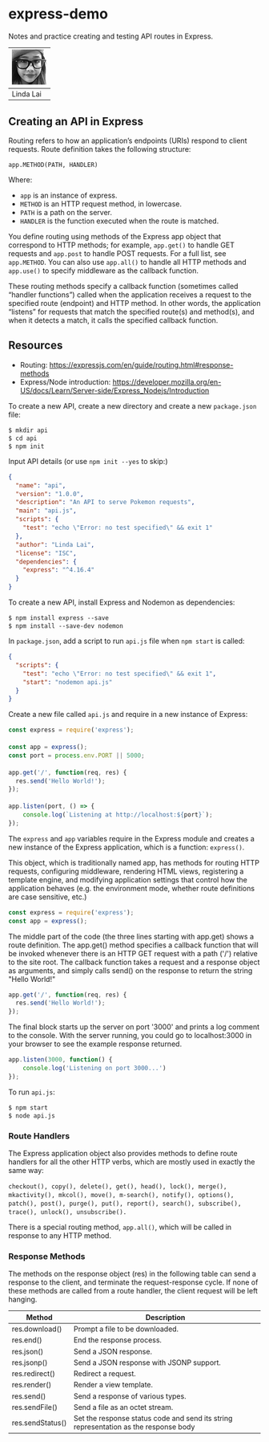 # express-demo
Notes and practice creating and testing API routes in Express.

|[![Linda Lai](assets/contributors-linda-lai-70x70.jpg)](https://github.com/linda-lai) |
|-----------|
| Linda Lai |

## Creating an API in Express
Routing refers to how an application’s endpoints (URIs) respond to client requests. Route definition takes the following structure:

```
app.METHOD(PATH, HANDLER)
```

Where:
* `app` is an instance of express.
* `METHOD` is an HTTP request method, in lowercase.
* `PATH` is a path on the server.
* `HANDLER` is the function executed when the route is matched.

You define routing using methods of the Express app object that correspond to HTTP methods; for example, `app.get()` to handle GET requests and `app.post` to handle POST requests. For a full list, see `app.METHOD`. You can also use `app.all()` to handle all HTTP methods and `app.use()` to specify middleware as the callback function.

These routing methods specify a callback function (sometimes called “handler functions”) called when the application receives a request to the specified route (endpoint) and HTTP method. In other words, the application “listens” for requests that match the specified route(s) and method(s), and when it detects a match, it calls the specified callback function.

## Resources
* Routing: https://expressjs.com/en/guide/routing.html#response-methods
*  Express/Node introduction: https://developer.mozilla.org/en-US/docs/Learn/Server-side/Express_Nodejs/Introduction

To create a new API, create a new directory and create a new `package.json` file:
```
$ mkdir api
$ cd api
$ npm init
```

Input API details (or use `npm init --yes` to skip:)
```json
{
  "name": "api",
  "version": "1.0.0",
  "description": "An API to serve Pokemon requests",
  "main": "api.js",
  "scripts": {
    "test": "echo \"Error: no test specified\" && exit 1"
  },
  "author": "Linda Lai",
  "license": "ISC",
  "dependencies": {
    "express": "^4.16.4"
  }
}
```

To create a new API, install Express and Nodemon as dependencies:
```
$ npm install express --save
$ npm install --save-dev nodemon
```

In `package.json`, add a script to run `api.js` file when `npm start` is called:

```json
{
  "scripts": {
    "test": "echo \"Error: no test specified\" && exit 1",
    "start": "nodemon api.js"
  }
}
```

Create a new file called `api.js` and require in a new instance of Express:

```js
const express = require('express');

const app = express();
const port = process.env.PORT || 5000;

app.get('/', function(req, res) {
  res.send('Hello World!');
});

app.listen(port, () => {
    console.log(`Listening at http://localhost:${port}`);
});
```

The `express` and `app` variables require in the Express module and creates a new instance of the Express application, which is a function: `express()`. 

This object, which is traditionally named app, has methods for routing HTTP requests, configuring middleware, rendering HTML views, registering a template engine, and modifying application settings that control how the application behaves (e.g. the environment mode, whether route definitions are case sensitive, etc.)

```js
const express = require('express');
const app = express();
```

The middle part of the code (the three lines starting with app.get) shows a route definition. The app.get() method specifies a callback function that will be invoked whenever there is an HTTP GET request with a path ('/') relative to the site root. The callback function takes a request and a response object as arguments, and simply calls send() on the response to return the string "Hello World!"

```js
app.get('/', function(req, res) {
  res.send('Hello World!');
});
```

The final block starts up the server on port '3000' and prints a log comment to the console. With the server running, you could go to localhost:3000 in your browser to see the example response returned.

```js
app.listen(3000, function() {
    console.log('Listening on port 3000...')
});
```

To run `api.js`:
```
$ npm start
$ node api.js
```

### Route Handlers
The Express application object also provides methods to define route handlers for all the other HTTP verbs, which are mostly used in exactly the same way:

```checkout(), copy(), delete(), get(), head(), lock(), merge(), mkactivity(), mkcol(), move(), m-search(), notify(), options(), patch(), post(), purge(), put(), report(), search(), subscribe(), trace(), unlock(), unsubscribe().```

There is a special routing method, `app.all()`, which will be called in response to any HTTP method. 

### Response Methods

The methods on the response object (res) in the following table can send a response to the client, and terminate the request-response cycle. If none of these methods are called from a route handler, the client request will be left hanging.

Method 	            | Description
--------------------|------------------------------------------
res.download()      | Prompt a file to be downloaded.
res.end() 	        | End the response process.
res.json() 	        | Send a JSON response.
res.jsonp() 	    | Send a JSON response with JSONP support.
res.redirect() 	    | Redirect a request.
res.render() 	    | Render a view template.
res.send() 	        | Send a response of various types.
res.sendFile() 	    | Send a file as an octet stream.
res.sendStatus() 	| Set the response status code and send its string representation as the response body